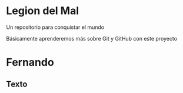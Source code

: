 # Legion del Mal
Un repositorio para conquistar el mundo

Básicamente aprenderemos más sobre Git y GitHub con este proyecto


# Fernando


## Texto
